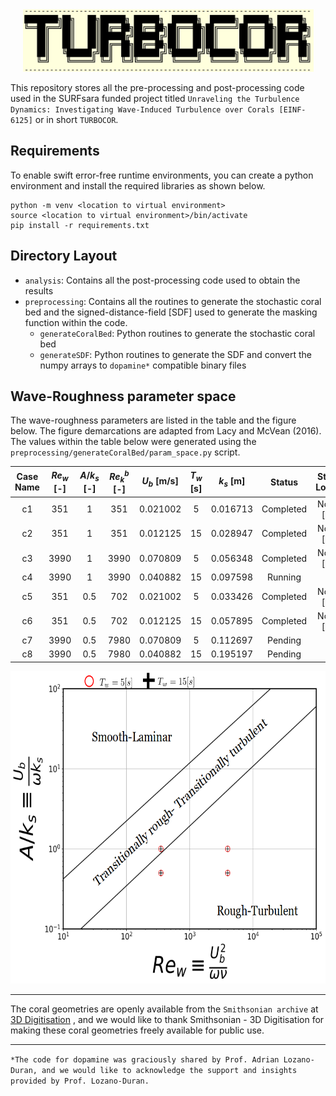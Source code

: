 <!--- the logo -->
<center><img src="assets/turbocorLogo.png" height=100></center>  

This repository stores all the pre-processing and post-processing code used in the SURFsara funded project titled `Unraveling the Turbulence Dynamics: Investigating Wave-Induced Turbulence over Corals [EINF-6125]` or in short `TURBOCOR`.

## Requirements
To enable swift error-free runtime environments, you can create a python environment and install the required libraries as shown below.
```  
python -m venv <location to virtual environment>
source <location to virtual environment>/bin/activate
pip install -r requirements.txt
```

## Directory Layout

- `analysis`: Contains all the post-processing code used to obtain the results
- `preprocessing`: Contains all the routines to generate the stochastic coral bed and the signed-distance-field [SDF] used to generate the masking function within the code.  
    - `generateCoralBed`: Python routines to generate the stochastic coral bed
    - `generateSDF`: Python routines to generate the SDF and convert the numpy arrays to `dopamine*` compatible binary files

## Wave-Roughness parameter space

The wave-roughness parameters are listed in the table and the figure below. The figure demarcations are adapted from Lacy and McVean (2016). The values within the table below were generated using the `preprocessing/generateCoralBed/param_space.py` script.

| Case Name | $Re_w$ [-] | $A/k_s$ [-] | $Re_k^b$ [-] | $U_b$ [m/s] | $T_w$ [s] | $k_s$ [m] | Status | Storage Location | Backup |
|:---------:|:----:|:-------:|:-----:|:-----------:|:---------:|:---------:|:---------:|:--------------:|:--------:|
| c1        | 351  |    1    | 351 |  0.021002    |    5      | 0.016713  | Completed | Noether [sto2] | ICT storage |
| c2        | 351  |    1    | 351 |  0.012125    |    15     | 0.028947  | Completed | Noether [sto2] | ICT storage |
| c3        | 3990 |    1    | 3990 |  0.070809    |    5      | 0.056348  | Completed | Noether [sto3] | ICT storage |
| c4        | 3990 |    1    | 3990 |  0.040882    |    15     | 0.097598  | Running   | surf           | Pending     |
| c5        | 351  |    0.5  | 702 |  0.021002    |    5      | 0.033426  | Completed | Noether [sto1] | ICT storage |
| c6        | 351  |    0.5  | 702 |  0.012125    |    15     | 0.057895  | Completed | Noether [sto1] | ICT storage |
| c7        | 3990 |    0.5  | 7980 |  0.070809    |    5      | 0.112697  | Pending   |                |             |     
| c8        | 3990 |    0.5  | 7980 | 0.040882    |    15     | 0.195197  | Pending   |                |             |

<img src="assets/pspace.png" height=500>

<hr>

The coral geometries are openly available from the `Smithsonian archive` at [3D Digitisation] , and we would like to thank Smithsonian - 3D Digitisation for making these coral geometries freely available for public use.

<hr>

`*The code for dopamine was graciously shared by Prof. Adrian Lozano-Duran, and we would like to acknowledge the support and insights provided by Prof. Lozano-Duran.`


[3D Digitisation]:https://3d.si.edu/corals



